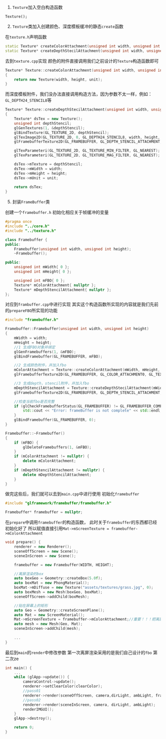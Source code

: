 1. `Texture`加入空白构造函数
```
Texture();
```

2. `Texture`类加入创建颜色、深度模板缓冲的静态`create`函数

在`texture.h`声明函数
```cpp
static Texture* createColorAttachment(unsigned int width, unsigned int height, unsigned int unit);
static Texture* createDepthStecilAttachment(unsigned int width, unsigned int height, unsigned int unit);
```
去到`texture.cpp`实现
颜色的附件直接调用我们之前设计的`Texture`构造函数即可
```cpp
Texture* Texture::createColorAttachment(unsigned int width, unsigned int height, unsigned int unit)
{
	return new Texture(width, height, unit);
}
```
而深度模板附件，我们没办法直接调用构造方法，因为参数不太一样，例如：`GL_DEPTH24_STENCIL8`等
```cpp
Texture* Texture::createDepthStecilAttachment(unsigned int width, unsigned int height, unsigned int unit)
{
	Texture* dsTex = new Texture();
	unsigned int depthStencil;
	glGenTextures(1, &depthStencil);
	glBindTexture(GL_TEXTURE_2D, depthStencil);
	glTexImage2D(GL_TEXTURE_2D, 0, GL_DEPTH24_STENCIL8, width, height, 0, GL_DEPTH_STENCIL, GL_UNSIGNED_INT_24_8, NULL);
	glFramebufferTexture2D(GL_FRAMEBUFFER, GL_DEPTH_STENCIL_ATTACHMENT, GL_TEXTURE_2D, depthStencil, 0);

	glTexParameteri(GL_TEXTURE_2D, GL_TEXTURE_MIN_FILTER, GL_NEAREST);
	glTexParameteri(GL_TEXTURE_2D, GL_TEXTURE_MAG_FILTER, GL_NEAREST);

	dsTex->mTexture = depthStencil;
	dsTex->mWidth = width;
	dsTex->mHeight = height;
	dsTex->mUnit = unit;
	
	return dsTex;
}
```

5. 封装`FrameBuffer`类

创建一个`framebuffer.h`
初始化相应关于帧缓冲的变量
```cpp
#pragma once
#include "../core.h"
#include "../texture.h"

class Framebuffer {
public:
	Framebuffer(unsigned int width, unsigned int height);
	~Framebuffer();

public:
	unsigned int mWidth{ 0 };
	unsigned int mHeight{ 0 };

	unsigned int mFBO{ 0 };
	Texture* mColorAttachment{ nullptr };
	Texture* mDepthStencilAttachment{ nullptr };
};
```
对应到`frambuffer.cpp`中进行实现
其实这个构造函数所实现的内容就是我们先前的`prepareFBO`所实现的功能
```cpp
#include "framebuffer.h"

Framebuffer::Framebuffer(unsigned int width, unsigned int height)
{
	mWidth = width;
	mHeight = height;
	//1 生成FBO对象并绑定
	glGenFramebuffers(1, &mFBO);
	glBindFramebuffer(GL_FRAMEBUFFER, mFBO);

	//2 生成颜色附件，并加入fbo
	mColorAttachment = Texture::createColorAttachment(mWidth, mHeight, 0);
	glFramebufferTexture2D(GL_FRAMEBUFFER, GL_COLOR_ATTACHMENT0, GL_TEXTURE_2D, mColorAttachment->getTexture(), 0);

	//3 生成depth，stencil附件，并加入fbo
	mDepthStencilAttachment = Texture::createDepthStecilAttachment(mWidth, mHeight, 0);
	glFramebufferTexture2D(GL_FRAMEBUFFER, GL_DEPTH_STENCIL_ATTACHMENT, GL_TEXTURE_2D, mDepthStencilAttachment->getTexture(), 0);

	//检查当前fbo是否完整
	if (glCheckFramebufferStatus(GL_FRAMEBUFFER) != GL_FRAMEBUFFER_COMPLETE) {
		std::cout << "Error: frameBuffer is not complete" << std::endl;
	}
	glBindFramebuffer(GL_FRAMEBUFFER, 0);
}

Framebuffer::~Framebuffer()
{
	if (mFBO) {
		glDeleteFramebuffers(1, &mFBO);
	}
	if (mColorAttachment != nullptr) {
		delete mColorAttachment;
	}
	if (mDepthStencilAttachment != nullptr) {
		delete mDepthStencilAttachment;
	}
}
```

做完这些后，我们就可以去到`main.cpp`中进行使用
初始化`framebuffer`
```cpp
#include "glframework/framebuffer/framebuffer.h"

Framebuffer* framebuffer = nullptr;
```
在`prepare`中调用`framebuffer`的构造函数，
此时关于`framebuffer`的东西都已经初始化好了
所以赋值直接引用`Mat->mScreenTexture = framebuffer->mColorAttachment`
```cpp
void prepare() {
	renderer = new Renderer();
	sceneOffScreen = new Scene();
	sceneInScreen = new Scene();

	framebuffer = new Framebuffer(WIDTH, HEIGHT);

	//离屏渲染的box
	auto boxGeo = Geometry::createBox(5.0f);
	auto boxMat = new PhongMaterial();
	boxMat->mDiffuse = new Texture("assets/textures/grass.jpg", 0);
	auto boxMesh = new Mesh(boxGeo, boxMat);
	sceneOffScreen->addChild(boxMesh);

	//贴在屏幕上的矩形
	auto Geo = Geometry::createScreenPlane();
	auto Mat = new ScreenMaterial();
	Mat->mScreenTexture = framebuffer->mColorAttachment;//重要！！！把离屏渲染当作texture贴在屏幕上
	auto mesh = new Mesh(Geo, Mat);
	sceneInScreen->addChild(mesh);
	
	...
}

```
最后到`main`的`render`中修改参数
第一次离屏渲染采用的是我们自己设计的`fbo`
第二次ze
```cpp
int main() {
	...
	while (glApp->update()) {
		cameraControl->update();
		renderer->setClearColor(clearColor);
		//pass01
		renderer->render(sceneOffScreen, camera,dirLight, ambLight, framebuffer->mFBO);
		//pass02
		renderer->render(sceneInScreen, camera, dirLight, ambLight);
		renderIMGUI();
	}
	glApp->destroy();

	return 0;
}
```
<!--stackedit_data:
eyJoaXN0b3J5IjpbMTE4NDIyNzIxNSwxMDg2MDU5NDc5LDE4MD
g2ODM4OTUsLTEyMTM0NTYwOTJdfQ==
-->